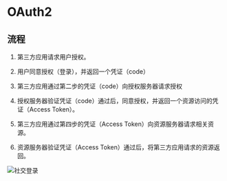 # OAuth2

## 流程

1. 第三方应用请求用户授权。

2. 用户同意授权（登录），并返回一个凭证（code）

3. 第三方应用通过第二步的凭证（code）向授权服务器请求授权

4. 授权服务器验证凭证（code）通过后，同意授权，并返回一个资源访问的凭证（Access Token）。

5. 第三方应用通过第四步的凭证（Access Token）向资源服务器请求相关资源。

6. 资源服务器验证凭证（Access Token）通过后，将第三方应用请求的资源返回。


![社交登录](https://tva1.sinaimg.cn/large/007S8ZIlly1ggl2689o09j31ej0p1ae7.jpg)